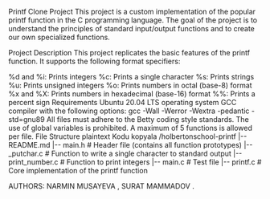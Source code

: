 
Printf Clone Project
This project is a custom implementation of the popular printf function in the C programming language. The goal of the project is to understand the principles of standard input/output functions and to create our own specialized functions.

Project Description
This project replicates the basic features of the printf function. It supports the following format specifiers:

%d and %i: Prints integers
%c: Prints a single character
%s: Prints strings
%u: Prints unsigned integers
%o: Prints numbers in octal (base-8) format
%x and %X: Prints numbers in hexadecimal (base-16) format
%%: Prints a percent sign
Requirements
Ubuntu 20.04 LTS operating system
GCC compiler with the following options: gcc -Wall -Werror -Wextra -pedantic -std=gnu89
All files must adhere to the Betty coding style standards.
The use of global variables is prohibited.
A maximum of 5 functions is allowed per file.
File Structure
plaintext
Kodu kopyala
/holbertonschool-printf
|-- README.md
|-- main.h          # Header file (contains all function prototypes)
|-- _putchar.c      # Function to write a single character to standard output
|-- print_number.c  # Function to print integers
|-- main.c          # Test file
|-- printf.c        # Core implementation of the printf function







AUTHORS:
        NARMIN MUSAYEVA , SURAT MAMMADOV .
